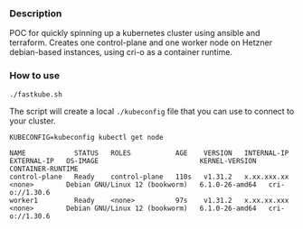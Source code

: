### Description
POC for quickly spinning up a kubernetes cluster using ansible and terraform.
Creates one control-plane and one worker node on Hetzner debian-based instances, using cri-o 
as a container runtime.

### How to use

```bash
./fastkube.sh
```

The script will create a local `./kubeconfig` file that you can use to connect to your cluster.

```
KUBECONFIG=kubeconfig kubectl get node
```

```
NAME            STATUS   ROLES           AGE    VERSION   INTERNAL-IP   EXTERNAL-IP   OS-IMAGE                         KERNEL-VERSION   CONTAINER-RUNTIME
control-plane   Ready    control-plane   110s   v1.31.2   x.xx.xxx.xx   <none>        Debian GNU/Linux 12 (bookworm)   6.1.0-26-amd64   cri-o://1.30.6
worker1         Ready    <none>          97s    v1.31.2   x.xx.xx.xxx   <none>        Debian GNU/Linux 12 (bookworm)   6.1.0-26-amd64   cri-o://1.30.6
```
